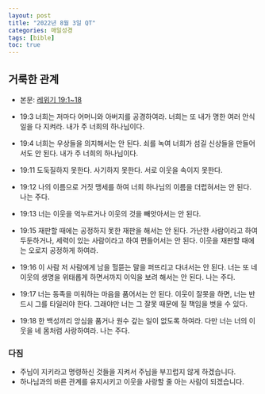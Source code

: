 ```yaml
---
layout: post
title: "2022년 8월 3일 QT"
categories: 매일성경
tags: [bible]
toc: true
---
```


## 거룩한 관계
- 본문: [레위기 19:1~18](https://www.bskorea.or.kr/bible/korbibReadpage.php?version=SAENEW&book=lev&chap=19&sec=1&cVersion=&fontSize=15px&fontWeight=normal)

- 19:3 너희는 저마다 어머니와 아버지를 공경하여라. 너희는 또 내가 명한 여러 안식일을 다 지켜라. 내가 주 너희의 하나님이다.
- 19:4 너희는 우상들을 의지해서는 안 된다. 쇠를 녹여 너희가 섬길 신상들을 만들어서도 안 된다. 내가 주 너희의 하나님이다.
- 19:11 도둑질하지 못한다. 사기하지 못한다. 서로 이웃을 속이지 못한다.
- 19:12 나의 이름으로 거짓 맹세를 하여 너희 하나님의 이름을 더럽혀서는 안 된다. 나는 주다.
- 19:13 너는 이웃을 억누르거나 이웃의 것을 빼앗아서는 안 된다.
- 19:15 재판할 때에는 공정하지 못한 재판을 해서는 안 된다. 가난한 사람이라고 하여 두둔하거나, 세력이 있는 사람이라고 하여 편들어서는 안 된다. 이웃을 재판할 때에는 오로지 공정하게 하여라.
- 19:16 이 사람 저 사람에게 남을 헐뜯는 말을 퍼뜨리고 다녀서는 안 된다. 너는 또 네 이웃의 생명을 위태롭게 하면서까지 이익을 보려 해서는 안 된다. 나는 주다.
- 19:17 너는 동족을 미워하는 마음을 품어서는 안 된다. 이웃이 잘못을 하면, 너는 반드시 그를 타일러야 한다. 그래야만 너는 그 잘못 때문에 질 책임을 벗을 수 있다.
- 19:18 한 백성끼리 앙심을 품거나 원수 갚는 일이 없도록 하여라. 다만 너는 너의 이웃을 네 몸처럼 사랑하여라. 나는 주다.

### 다짐
- 주님이 지키라고 명령하신 것들을 지켜서 주님을 부끄럽지 않게 하겠습니다.
- 하나님과의 바른 관계를 유지시키고 이웃을 사랑할 줄 아는 사람이 되겠습니다.
